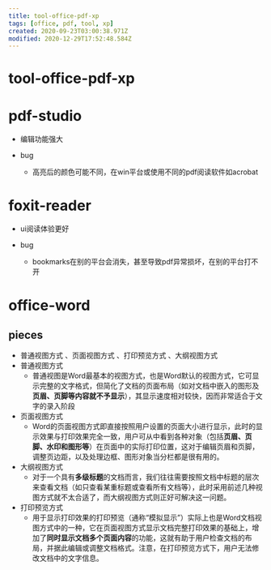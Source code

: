 ```yaml
---
title: tool-office-pdf-xp
tags: [office, pdf, tool, xp]
created: 2020-09-23T03:00:38.971Z
modified: 2020-12-29T17:52:48.584Z
---
```


# tool-office-pdf-xp

# pdf-studio

- 编辑功能强大

- bug
  - 高亮后的颜色可能不同，在win平台或使用不同的pdf阅读软件如acrobat
# foxit-reader
- ui阅读体验更好

- bug
  - bookmarks在别的平台会消失，甚至导致pdf异常损坏，在别的平台打不开
# office-word

## pieces

- 普通视图方式 、页面视图方式 、打印预览方式 、大纲视图方式
- 普通视图方式 
  - 普通视图是Word最基本的视图方式，也是Word默认的视图方式，它可显示完整的文字格式，但简化了文档的页面布局（如对文档中嵌入的图形及**页眉、页脚等内容就不予显示**），其显示速度相对较快，因而非常适合于文字的录入阶段
- 页面视图方式 
  - Word的页面视图方式即直接按照用户设置的页面大小进行显示，此时的显示效果与打印效果完全一致，用户可从中看到各种对象（包括**页眉、页脚、水印和图形等**）在页面中的实际打印位置，这对于编辑页眉和页脚，调整页边距，以及处理边框、图形对象当分栏都是很有用的。
- 大纲视图方式 
  - 对于一个具有**多级标题**的文档而言，我们往往需要按照文档中标题的层次来查看文档（如只查看某重标题或查看所有文档等），此时采用前述几种视图方式就不太合适了，而大纲视图方式则正好可解决这一问题。
- 打印预览方式
  -  用于显示打印效果的打印预览（通称“模拟显示”）实际上也是Word文档视图方式中的一种，它在页面视图方式显示文档完整打印效果的基础上，增加了**同时显示文档多个页面内容**的功能，这就有助于用户检查文档的布局，并据此编辑或调整文档格式。注意，在打印预览方式下，用户无法修改文档中的文字信息。
